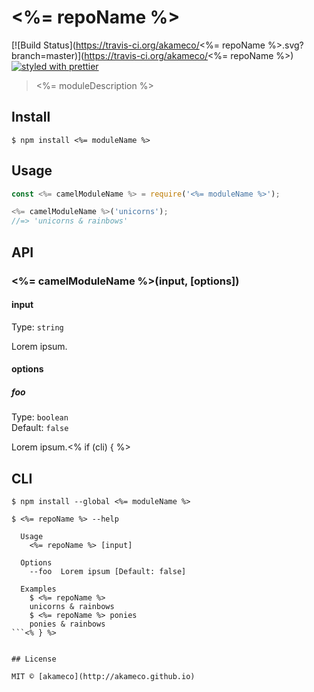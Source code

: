# <%= repoName %>
[![Build Status](https://travis-ci.org/akameco/<%= repoName %>.svg?branch=master)](https://travis-ci.org/akameco/<%= repoName %>)
[![styled with prettier](https://img.shields.io/badge/styled_with-prettier-ff69b4.svg)](https://github.com/prettier/prettier)

> <%= moduleDescription %>


## Install

```
$ npm install <%= moduleName %>
```


## Usage

```js
const <%= camelModuleName %> = require('<%= moduleName %>');

<%= camelModuleName %>('unicorns');
//=> 'unicorns & rainbows'
```


## API

### <%= camelModuleName %>(input, [options])

#### input

Type: `string`

Lorem ipsum.

#### options

##### foo

Type: `boolean`<br>
Default: `false`

Lorem ipsum.<% if (cli) { %>


## CLI

```
$ npm install --global <%= moduleName %>
```

```
$ <%= repoName %> --help

  Usage
    <%= repoName %> [input]

  Options
    --foo  Lorem ipsum [Default: false]

  Examples
    $ <%= repoName %>
    unicorns & rainbows
    $ <%= repoName %> ponies
    ponies & rainbows
```<% } %>


## License

MIT © [akameco](http://akameco.github.io)
